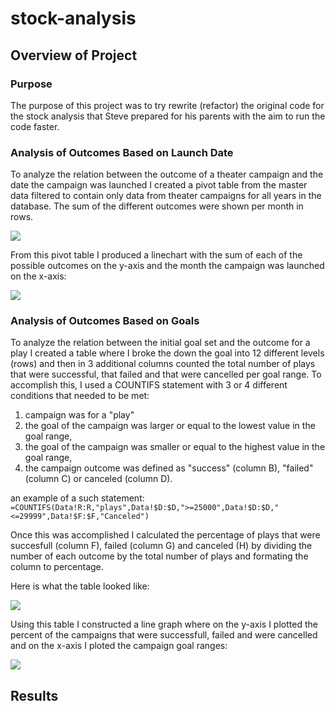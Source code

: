 # stock-analysis

## Overview of Project

### Purpose
The purpose of this project was to try rewrite (refactor) the original code for the stock analysis that Steve prepared for his parents with the aim to run the code faster.

### Analysis of Outcomes Based on Launch Date
To analyze the relation between the outcome of a theater campaign and the date the campaign was launched I created a pivot table from the master data filtered to contain only data from theater campaigns for all years in the database.  The sum of the different outcomes were shown per month in rows.

![](resources/Table-theater-outcomes.PNG)

From this pivot table I produced a linechart with the sum of each of the possible outcomes on the y-axis and the month the campaign was launched on the x-axis:

![](resources/Theater_Outcomes_vs_Launch.png)

### Analysis of Outcomes Based on Goals
To analyze the relation between the initial goal set and the outcome for a play I created a table where I broke the down the goal into 12 different levels (rows) and then in 3 additional columns counted the total number of plays that were successful, that failed and that were cancelled per goal range.  To accomplish this, I used a COUNTIFS statement with 3 or 4 different conditions that needed to be met: 

1. campaign was for a "play" 
2. the goal of the campaign was larger or equal to the lowest value in the goal range, 
3. the goal of the campaign was smaller or equal to the highest value in the goal range,
4. the campaign outcome was defined as "success" (column B), "failed" (column C) or canceled (column D).

an example of a such statement: ```=COUNTIFS(Data!R:R,"plays",Data!$D:$D,">=25000",Data!$D:$D,"<=29999",Data!$F:$F,"Canceled")```

Once this was accomplished I calculated the percentage of plays that were succesfull (column F), failed (column G) and canceled (H) by dividing the number of each outcome by the total number of plays and formating the column to percentage.

Here is what the table looked like:

![](/resources/Table-outcomes-goals.PNG)

Using this table I constructed a line graph where on the y-axis I plotted the percent of the campaigns that were successfull, failed and were cancelled and on the x-axis I ploted the campaign goal ranges:

![](resources/Outcomes_vs_Goals.png)


## Results


